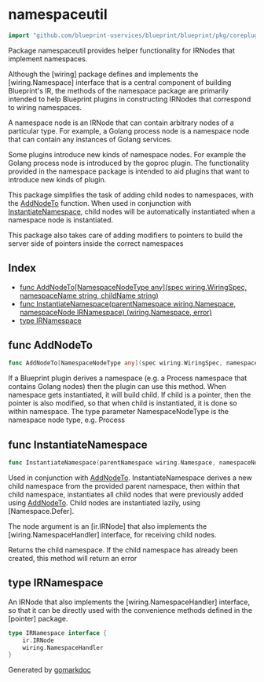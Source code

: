 <!-- Code generated by gomarkdoc. DO NOT EDIT -->

# namespaceutil

```go
import "github.com/blueprint-uservices/blueprint/blueprint/pkg/coreplugins/namespaceutil"
```

Package namespaceutil provides helper functionality for IRNodes that implement namespaces.

Although the \[wiring\] package defines and implements the \[wiring.Namespace\] interface that is a central component of building Blueprint's IR, the methods of the namespace package are primarily intended to help Blueprint plugins in constructing IRNodes that correspond to wiring namespaces.

A namespace node is an IRNode that can contain arbitrary nodes of a particular type. For example, a Golang process node is a namespace node that can contain any instances of Golang services.

Some plugins introduce new kinds of namespace nodes. For example the Golang process node is introduced by the goproc plugin. The functionality provided in the namespace package is intended to aid plugins that want to introduce new kinds of plugin.

This package simplifies the task of adding child nodes to namespaces, with the [AddNodeTo](<#AddNodeTo>) function. When used in conjunction with [InstantiateNamespace](<#InstantiateNamespace>), child nodes will be automatically instantiated when a namespace node is instantiated.

This package also takes care of adding modifiers to pointers to build the server side of pointers inside the correct namespaces

## Index

- [func AddNodeTo\[NamespaceNodeType any\]\(spec wiring.WiringSpec, namespaceName string, childName string\)](<#AddNodeTo>)
- [func InstantiateNamespace\(parentNamespace wiring.Namespace, namespaceNode IRNamespace\) \(wiring.Namespace, error\)](<#InstantiateNamespace>)
- [type IRNamespace](<#IRNamespace>)


<a name="AddNodeTo"></a>
## func AddNodeTo

```go
func AddNodeTo[NamespaceNodeType any](spec wiring.WiringSpec, namespaceName string, childName string)
```

If a Blueprint plugin derives a namespace \(e.g. a Process namespace that contains Golang nodes\) then the plugin can use this method. When namespace gets instantiated, it will build child. If child is a pointer, then the pointer is also modified, so that when child is instantiated, it is done so within namespace. The type parameter NamespaceNodeType is the namespace node type, e.g. Process

<a name="InstantiateNamespace"></a>
## func InstantiateNamespace

```go
func InstantiateNamespace(parentNamespace wiring.Namespace, namespaceNode IRNamespace) (wiring.Namespace, error)
```

Used in conjunction with [AddNodeTo](<#AddNodeTo>). InstantiateNamespace derives a new child namespace from the provided parent namespace, then within that child namespace, instantiates all child nodes that were previously added using [AddNodeTo](<#AddNodeTo>). Child nodes are instantiated lazily, using \[Namespace.Defer\].

The node argument is an \[ir.IRNode\] that also implements the \[wiring.NamespaceHandler\] interface, for receiving child nodes.

Returns the child namespace. If the child namespace has already been created, this method will return an error

<a name="IRNamespace"></a>
## type IRNamespace

An IRNode that also implements the \[wiring.NamespaceHandler\] interface, so that it can be directly used with the convenience methods defined in the \[pointer\] package.

```go
type IRNamespace interface {
    ir.IRNode
    wiring.NamespaceHandler
}
```

Generated by [gomarkdoc](<https://github.com/princjef/gomarkdoc>)
